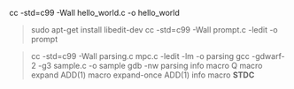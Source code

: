 cc -std=c99 -Wall hello_world.c -o hello_world
> sudo apt-get install libedit-dev
> cc -std=c99 -Wall prompt.c -ledit -o prompt

> cc -std=c99 -Wall parsing.c mpc.c -ledit -lm -o parsing
> gcc -gdwarf-2 -g3 sample.c -o sample
 > gdb -nw parsing
 > info macro Q
 > macro expand ADD(1)
 > macro expand-once ADD(1)
 > info macro __STDC__
